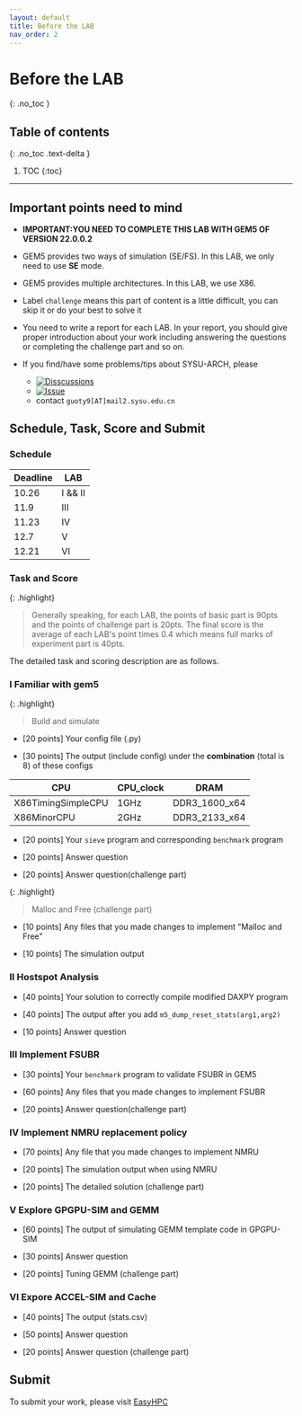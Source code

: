 ```yaml
---
layout: default
title: Before the LAB
nav_order: 2
---
```


# Before the LAB
{: .no_toc }

## Table of contents
{: .no_toc .text-delta }

1. TOC
{:toc}
---

## **Important points need to mind**

- **IMPORTANT:YOU NEED TO COMPLETE THIS LAB WITH GEM5 OF VERSION 22.0.0.2**

- GEM5 provides two ways of simulation (SE/FS). In this LAB, we only need to use **SE** mode.

- GEM5 provides multiple architectures. In this LAB, we use X86.

- Label `challenge` means this part of content is a little difficult, you can skip it or do your best to solve it

- You need to write a report for each LAB. In your report, you should give proper introduction about your work including answering the questions or completing the challenge part and so on.

- If you find/have some problems/tips about SYSU-ARCH, please 
  - [![Disscussions](https://img.shields.io/github/discussions/arcsysu/SYSU-ARCH)](https://github.com/arcsysu/SYSU-ARCH/discussions)
  - [![Issue](https://img.shields.io/github/issues/arcsysu/SYSU-ARCH)](https://github.com/arcsysu/SYSU-ARCH/issues)
  - contact `guoty9[AT]mail2.sysu.edu.cn`

## Schedule, Task, Score and Submit

### Schedule

| Deadline | LAB     |
| -------- | ------- |
| 10.26    | I && II |
| 11.9     | III     |
| 11.23    | IV      |
| 12.7     | V       |
| 12.21    | VI      |

### Task and Score

{: .highlight}
> Generally speaking, for each LAB, the points of basic part is 90pts and the points of challenge part is 20pts.
> The final score is the average of each LAB's point times 0.4 which means full marks of experiment part is 40pts.  

The detailed task and scoring description are as follows.

### I Familiar with gem5

{: .highlight}
> Build and simulate 

- [20 points] Your config file (.py) 

- [30 points] The output (include config) under the **combination** (total is 8) of these configs

| CPU             | CPU_clock | DRAM          |
| --------------- | --------- | ------------- |
| X86TimingSimpleCPU | 1GHz      | DDR3_1600_x64 |
| X86MinorCPU        | 2GHz      | DDR3_2133_x64 |

- [20 points] Your `sieve` program and corresponding `benchmark` program

- [20 points] Answer question

- [20 points] Answer question(challenge part) 

{: .highlight}
> Malloc and Free (challenge part)

- [10 points] Any files that you made changes to implement "Malloc and Free"

- [10 points] The simulation output

### II Hostspot Analysis

- [40 points] Your solution to correctly compile modified DAXPY program

- [40 points] The output after you add `m5_dump_reset_stats(arg1,arg2)`

- [10 points] Answer question

### III Implement FSUBR

- [30 points] Your `benchmark` program to validate FSUBR in GEM5

- [60 points] Any files that you made changes to implement FSUBR

- [20 points] Answer question(challenge part)

### IV Implement NMRU replacement policy

- [70 points] Any file that you made changes to implement NMRU

- [20 points] The simulation output when using NMRU

- [20 points] The detailed solution (challenge part)

### V Explore GPGPU-SIM and GEMM

- [60 points] The output of simulating GEMM template code in GPGPU-SIM

- [30 points] Answer question 

- [20 points] Tuning GEMM (challenge part)

### VI Expore ACCEL-SIM and Cache

- [40 points] The output (stats.csv)

- [50 points] Answer question

- [20 points] Answer question (challenge part)


## Submit

To submit your work, please visit [EasyHPC](https://easyhpc.net/course/157)